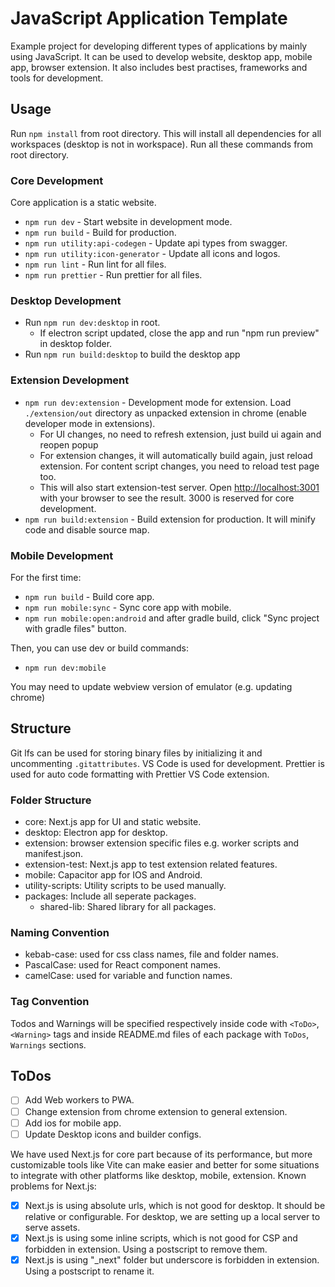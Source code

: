 # JavaScript Application Template

Example project for developing different types of applications by mainly using JavaScript. It can be used to develop website, desktop app, mobile app, browser extension. It also includes best practises, frameworks and tools for development.

## Usage

Run `npm install` from root directory. This will install all dependencies for all workspaces (desktop is not in workspace).
Run all these commands from root directory.

### Core Development

Core application is a static website.

- `npm run dev` - Start website in development mode.
- `npm run build` - Build for production.
- `npm run utility:api-codegen` - Update api types from swagger.
- `npm run utility:icon-generator` - Update all icons and logos.
- `npm run lint` - Run lint for all files.
- `npm run prettier` - Run prettier for all files.

### Desktop Development

- Run `npm run dev:desktop` in root.
  - If electron script updated, close the app and run "npm run preview" in desktop folder.
- Run `npm run build:desktop` to build the desktop app

### Extension Development

- `npm run dev:extension` - Development mode for extension. Load `./extension/out` directory as unpacked extension in chrome (enable developer mode in extensions).
  - For UI changes, no need to refresh extension, just build ui again and reopen popup
  - For extension changes, it will automatically build again, just reload extension. For content script changes, you need to reload test page too.
  - This will also start extension-test server. Open [http://localhost:3001](http://localhost:3001) with your browser to see the result. 3000 is reserved for core development.
- `npm run build:extension` - Build extension for production. It will minify code and disable source map.

### Mobile Development

For the first time:

- `npm run build` - Build core app.
- `npm run mobile:sync` - Sync core app with mobile.
- `npm run mobile:open:android` and after gradle build, click "Sync project with gradle files" button.

Then, you can use dev or build commands:

- `npm run dev:mobile`

You may need to update webview version of emulator (e.g. updating chrome)

## Structure

Git lfs can be used for storing binary files by initializing it and uncommenting `.gitattributes`. VS Code is used for development. Prettier is used for auto code formatting with Prettier VS Code extension.

### Folder Structure

- core: Next.js app for UI and static website.
- desktop: Electron app for desktop.
- extension: browser extension specific files e.g. worker scripts and manifest.json.
- extension-test: Next.js app to test extension related features.
- mobile: Capacitor app for IOS and Android.
- utility-scripts: Utility scripts to be used manually.
- packages: Include all seperate packages.
  - shared-lib: Shared library for all packages.

### Naming Convention

- kebab-case: used for css class names, file and folder names.
- PascalCase: used for React component names.
- camelCase: used for variable and function names.

### Tag Convention

Todos and Warnings will be specified respectively inside code with `<ToDo>`, `<Warning>` tags and inside README.md files of each package with `ToDos`, `Warnings` sections.

## ToDos

- [ ] Add Web workers to PWA.
- [ ] Change extension from chrome extension to general extension.
- [ ] Add ios for mobile app.
- [ ] Update Desktop icons and builder configs.

We have used Next.js for core part because of its performance, but more customizable tools like Vite can make easier and better for some situations to integrate with other platforms like desktop, mobile, extension. Known problems for Next.js:

- [x] Next.js is using absolute urls, which is not good for desktop. It should be relative or configurable. For desktop, we are setting up a local server to serve assets.
- [x] Next.js is using some inline scripts, which is not good for CSP and forbidden in extension. Using a postscript to remove them.
- [x] Next.js is using "\_next" folder but underscore is forbidden in extension. Using a postscript to rename it.
